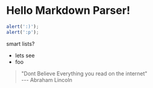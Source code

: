 # Hello Markdown Parser!

```javascript
alert(':)');
alert(':p');
```

smart lists?
- lets see
- foo

> "Dont Believe Everything you read on the internet"  
> --- Abraham Lincoln

